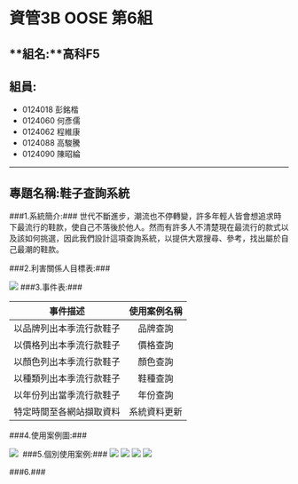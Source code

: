 # **資管3B OOSE 第6組** #
## **組名:**高科F5  ##
## **組員:** ##
- 0124018 彭銘楷
- 0124060 何彥儒
- 0124062 程維康
- 0124088 高駿騰
- 0124090 陳昭綸


----------

## **專題名稱:鞋子查詢系統** ##
###1.系統簡介:###
世代不斷進步，潮流也不停轉變，許多年輕人皆會想追求時下最流行的鞋款，使自己不落後於他人。然而有許多人不清楚現在最流行的款式以及該如何挑選，因此我們設計這項查詢系統，以提供大眾搜尋、參考，找出屬於自己最潮的鞋款。

###2.利害關係人目標表:###

<img src ="https://images.plurk.com/22xL2PgTkIxQdoFatfxSHd.jpg"> 
###3.事件表:###

|       事件描述         |使用案例名稱    |
|:----------------------:|:--------------:|
|以品牌列出本季流行款鞋子|  品牌查詢      |
|以價格列出本季流行款鞋子|  價格查詢      |
|以顏色列出本季流行款鞋子|  顏色查詢      |
|以種類列出本季流行款鞋子|  鞋種查詢      |
|以年份列出當季流行款鞋子|  年份查詢      |
|特定時間至各網站擷取資料|  系統資料更新  |

###4.使用案例圖:###
 
<img src="https://images.plurk.com/19zdPx5qea30X2bmudPuVJ.jpg">
<img src="">
###5.個別使用案例:###
<img src="https://images.plurk.com/gy1X2Ggsfydiph2CvpJ75.jpg">
<img src="https://images.plurk.com/1fPanxth2rwhKXtoNQcwEe.jpg">
<img src="https://images.plurk.com/1SUSFjc4T8HbYyuZYMKB5.jpg">
<img src="https://images.plurk.com/7Daw6kiV0pCjkdh75gfzRB.jpg">

###6.###
